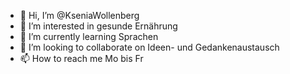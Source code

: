 - 👋 Hi, I’m @KseniaWollenberg
- 👀 I’m interested in gesunde Ernährung
- 🌱 I’m currently learning Sprachen
- 💞️ I’m looking to collaborate on Ideen- und Gedankenaustausch
- 📫 How to reach me Mo bis Fr

<!---
KseniaWollenberg/KseniaWollenberg is a ✨ special ✨ repository because its `README.md` (this file) appears on your GitHub profile.
You can click the Preview link to take a look at your changes.
--->
